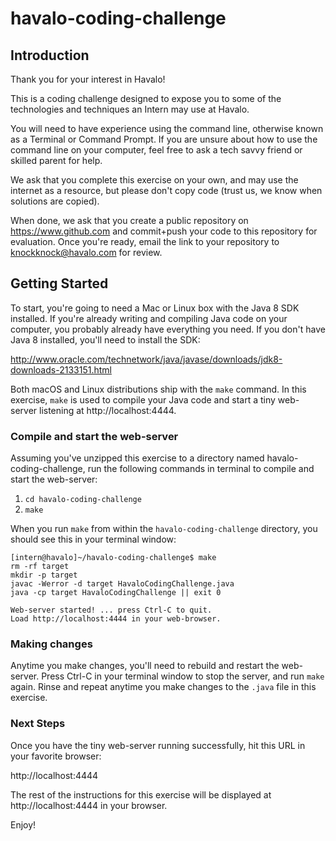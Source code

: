  # havalo-coding-challenge

## Introduction

Thank you for your interest in Havalo!

This is a coding challenge designed to expose you to some of the technologies and techniques an Intern may use at Havalo.

You will need to have experience using the command line, otherwise known as a Terminal or Command Prompt. If you are unsure about how to use the command line on your computer, feel free to ask a tech savvy friend or skilled parent for help.

We ask that you complete this exercise on your own, and may use the internet as a resource, but please don't copy code (trust us, we know when solutions are copied). 

When done, we ask that you create a public repository on https://www.github.com and commit+push your code to this repository for evaluation.  Once you're ready, email the link to your repository to knockknock@havalo.com for review.

## Getting Started

To start, you're going to need a Mac or Linux box with the Java 8 SDK installed.  If you're already writing and compiling Java code on your computer, you probably already have everything you need.  If you don't have Java 8 installed, you'll need to install the SDK:

http://www.oracle.com/technetwork/java/javase/downloads/jdk8-downloads-2133151.html

Both macOS and Linux distributions ship with the `make` command.  In this exercise, `make` is used to compile your Java code and start a tiny web-server listening at http://localhost:4444.

### Compile and start the web-server

Assuming you've unzipped this exercise to a directory named havalo-coding-challenge, run the following commands in terminal to compile and start the web-server:

1. `cd havalo-coding-challenge`
2. `make`

When you run `make` from within the `havalo-coding-challenge` directory, you should see this in your terminal window:

```
[intern@havalo]~/havalo-coding-challenge$ make
rm -rf target
mkdir -p target
javac -Werror -d target HavaloCodingChallenge.java
java -cp target HavaloCodingChallenge || exit 0

Web-server started! ... press Ctrl-C to quit.
Load http://localhost:4444 in your web-browser.
```

### Making changes

Anytime you make changes, you'll need to rebuild and restart the web-server.  Press Ctrl-C in your terminal window to stop the server, and run `make` again.  Rinse and repeat anytime you make changes to the `.java` file in this exercise.

### Next Steps

Once you have the tiny web-server running successfully, hit this URL in your favorite browser:

http://localhost:4444

The rest of the instructions for this exercise will be displayed at http://localhost:4444 in your browser.

Enjoy!
